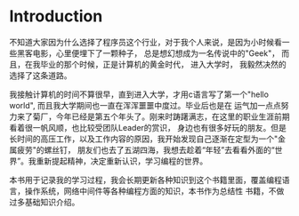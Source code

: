 # Introduction

不知道大家因为什么选择了程序员这个行业，对于我个人来说，是因为小时候看一些黑客电影，心里便埋下了一颗种子，
总是想幻想成为一名传说中的"Geek"， 而且，在我毕业的那个时候，正是计算机的黄金时代， 进入大学时， 我毅然决然的选择了这条道路。

我接触计算机的时间不算很早，直到进入大学，才用c语言写了第一个"hello world", 而且我大学期间也一直在浑浑噩噩中度过。毕业后也是在
运气加一点点努力来了菊厂，今年已经是第五个年头了。刚来时踌躇满志，在这里的职业生涯前期看着很一帆风顺，也比较受团队Leader的赏识，
身边也有很多好玩的朋友。但是长时间的高压工作，以及工作内容的原因，我开始发现自己逐渐在定型为一个"金属疲劳"的螺丝钉，
朋友们也去了五湖四海，我想去趁着“年轻”去看看外面的“世界”。我重新提起精神，决定重新认识，学习编程的世界。

本书用于记录我的学习过程，我会长期更新各种知识到这个书籍里面，覆盖编程语言，操作系统，网络中间件等各种编程方面的知识，本书作为总结性
书籍，不做过多基础知识介绍。
